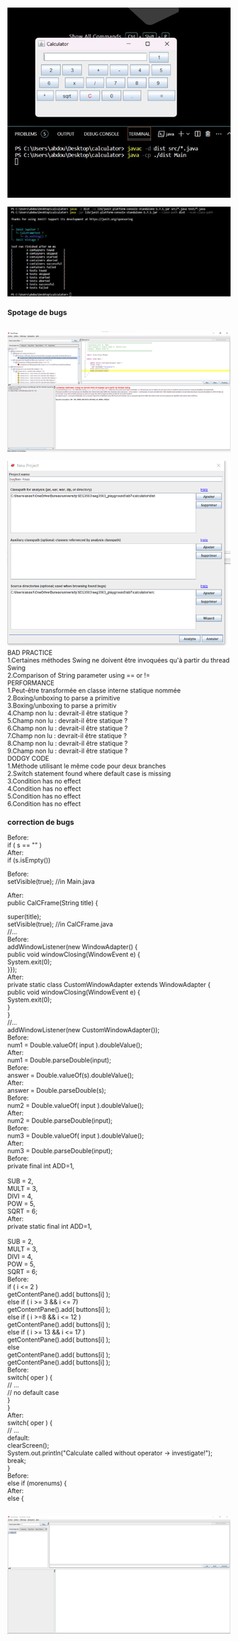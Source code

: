 <br> ![image](../img/calc.jpg) <br>
<br> ![image](../img/test.jpg) <br>
### Spotage de bugs
<br> ![image](../img/bugs.png) <br>
<br> ![image](../img/bugfixer.png) <br>
BAD PRACTICE<br>
1.Certaines méthodes Swing ne doivent être invoquées qu'à partir du thread Swing<br>
2.Comparison of String parameter using == or !=<br>
PERFORMANCE<br>
1.Peut-être transformée en classe interne statique nommée<br>
2.Boxing/unboxing to parse a primitive<br>
3.Boxing/unboxing to parse a primitiv<br>
4.Champ non lu : devrait-il être statique ?<br>
5.Champ non lu : devrait-il être statique ?<br>
6.Champ non lu : devrait-il être statique ?<br>
7.Champ non lu : devrait-il être statique ?<br>
8.Champ non lu : devrait-il être statique ?<br>
9.Champ non lu : devrait-il être statique ?<br>
DODGY CODE<br>
1.Méthode utilisant le même code pour deux branches<br>
2.Switch statement found where default case is missing<br>
3.Condition has no effect<br>
4.Condition has no effect<br>
5.Condition has no effect<br>
6.Condition has no effect<br>
### correction de bugs
Before: <br>
if ( s == "" ) <br>
    After: <br>
if (s.isEmpty())<br>
  
Before: <br>
setVisible(true); //in Main.java<br>
    
 After:<br>
public CalCFrame(String title) {<br>

  super(title);<br>
  setVisible(true); //in CalCFrame.java<br>
  //...<br>
    Before:<br>
addWindowListener(new WindowAdapter() {<br>
  public void windowClosing(WindowEvent e) {<br>
  System.exit(0);<br>
}});<br>
    After:<br>
private static class CustomWindowAdapter extends WindowAdapter {<br>
  public void windowClosing(WindowEvent e) {<br>
    System.exit(0);<br>
  }<br>
}<br>
//...<br>
addWindowListener(new CustomWindowAdapter());<br>
    Before:<br>
num1 = Double.valueOf( input ).doubleValue();<br>
    After:<br>
num1 = Double.parseDouble(input);<br>
    Before:<br>
answer = Double.valueOf(s).doubleValue();<br>
    After:<br>
answer = Double.parseDouble(s);<br>
    Before:<br>
num2 = Double.valueOf( input ).doubleValue();<br>
    After:<br>
num2 = Double.parseDouble(input);<br>
    Before:<br>
num3 = Double.valueOf( input ).doubleValue();<br>
    After:<br>
num3 = Double.parseDouble(input);<br>
    Before:<br>
private final int ADD=1,<br>    
  SUB = 2,     <br>
  MULT = 3, <br>
  DIVI = 4, <br>
  POW = 5, <br>
  SQRT = 6;<br>
    After:<br>
private static final int ADD=1,   <br>    
  SUB = 2,     <br>
  MULT = 3, <br>
  DIVI = 4, <br>
  POW = 5, <br>
  SQRT = 6;<br>
    Before:<br>
if ( i <= 2 )<br>
  getContentPane().add( buttons[i] );<br>
else if ( i >= 3 && i <= 7)<br>
  getContentPane().add( buttons[i] );<br>
else if ( i >=8 && i <= 12 )<br>
  getContentPane().add( buttons[i] );<br>
else if ( i >= 13 && i <= 17 )<br>
   getContentPane().add( buttons[i] );<br>
else<br>
  getContentPane().add( buttons[i] );<br>
getContentPane().add( buttons[i] );<br>
    Before:<br>
switch( oper ) {<br>
  // ...<br>
  // no default case<br>
}<br>
}<br>
    After:<br>
switch( oper ) {<br>
  // ...<br>
  default: <br>
    clearScreen();<br>
    System.out.println("Calculate called without operator -> investigate!");<br>
    break;<br>
}<br>
    Before:<br>
else if (morenums) {<br>
    After:<br>
else {<br>

<br> ![image](../img/bug0.png) <br>

